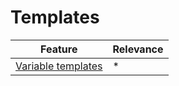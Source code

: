 # Templates

| Feature                                         | Relevance |
|-------------------------------------------------|-----------|
| [Variable templates](./3.1-variable-templates)  | *         | 

